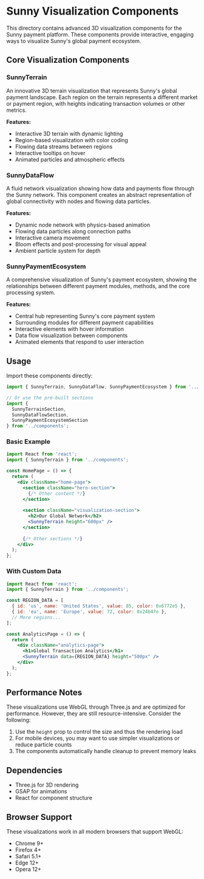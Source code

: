 # Sunny Visualization Components

This directory contains advanced 3D visualization components for the Sunny payment platform. These components provide interactive, engaging ways to visualize Sunny's global payment ecosystem.

## Core Visualization Components

### SunnyTerrain

An innovative 3D terrain visualization that represents Sunny's global payment landscape. Each region on the terrain represents a different market or payment region, with heights indicating transaction volumes or other metrics.

**Features:**
- Interactive 3D terrain with dynamic lighting
- Region-based visualization with color coding
- Flowing data streams between regions
- Interactive tooltips on hover
- Animated particles and atmospheric effects

### SunnyDataFlow

A fluid network visualization showing how data and payments flow through the Sunny network. This component creates an abstract representation of global connectivity with nodes and flowing data particles.

**Features:**
- Dynamic node network with physics-based animation
- Flowing data particles along connection paths
- Interactive camera movement
- Bloom effects and post-processing for visual appeal
- Ambient particle system for depth

### SunnyPaymentEcosystem

A comprehensive visualization of Sunny's payment ecosystem, showing the relationships between different payment modules, methods, and the core processing system.

**Features:**
- Central hub representing Sunny's core payment system
- Surrounding modules for different payment capabilities
- Interactive elements with hover information
- Data flow visualization between components
- Animated elements that respond to user interaction

## Usage

Import these components directly:

```jsx
import { SunnyTerrain, SunnyDataFlow, SunnyPaymentEcosystem } from '../components';

// Or use the pre-built sections
import { 
  SunnyTerrainSection, 
  SunnyDataFlowSection, 
  SunnyPaymentEcosystemSection 
} from '../components';
```

### Basic Example

```jsx
import React from 'react';
import { SunnyTerrain } from '../components';

const HomePage = () => {
  return (
    <div className="home-page">
      <section className="hero-section">
        {/* Other content */}
      </section>
      
      <section className="visualization-section">
        <h2>Our Global Network</h2>
        <SunnyTerrain height="600px" />
      </section>
      
      {/* Other sections */}
    </div>
  );
};
```

### With Custom Data

```jsx
import React from 'react';
import { SunnyTerrain } from '../components';

const REGION_DATA = [
  { id: 'us', name: 'United States', value: 85, color: 0x6772e5 },
  { id: 'eu', name: 'Europe', value: 72, color: 0x24b47e },
  // More regions...
];

const AnalyticsPage = () => {
  return (
    <div className="analytics-page">
      <h1>Global Transaction Analytics</h1>
      <SunnyTerrain data={REGION_DATA} height="500px" />
    </div>
  );
};
```

## Performance Notes

These visualizations use WebGL through Three.js and are optimized for performance. However, they are still resource-intensive. Consider the following:

1. Use the `height` prop to control the size and thus the rendering load
2. For mobile devices, you may want to use simpler visualizations or reduce particle counts
3. The components automatically handle cleanup to prevent memory leaks

## Dependencies

- Three.js for 3D rendering
- GSAP for animations
- React for component structure

## Browser Support

These visualizations work in all modern browsers that support WebGL:
- Chrome 9+
- Firefox 4+
- Safari 5.1+
- Edge 12+
- Opera 12+